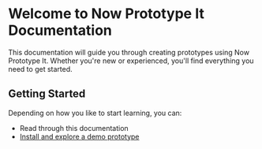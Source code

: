 # Welcome to Now Prototype It Documentation

This documentation will guide you through creating prototypes using Now Prototype It. Whether you're new or experienced, you'll find everything you need to get started.

## Getting Started

Depending on how you like to start learning, you can:

* Read through this documentation
* [Install and explore a demo prototype](try-demo-project)
